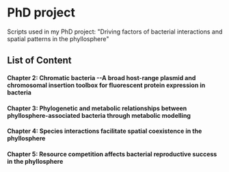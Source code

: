 # PhD project
Scripts used in my PhD project: "Driving factors of bacterial interactions and spatial patterns in the phyllosphere"

## List of Content
#### Chapter 2:  Chromatic bacteria --A broad host-range plasmid and chromosomal insertion toolbox for fluorescent protein expression in bacteria
#### Chapter 3:  Phylogenetic and metabolic relationships between phyllosphere-associated bacteria through metabolic modelling
#### Chapter 4:  Species interactions facilitate spatial coexistence in the phyllosphere
#### Chapter 5:  Resource competition affects bacterial reproductive success in the phyllosphere
